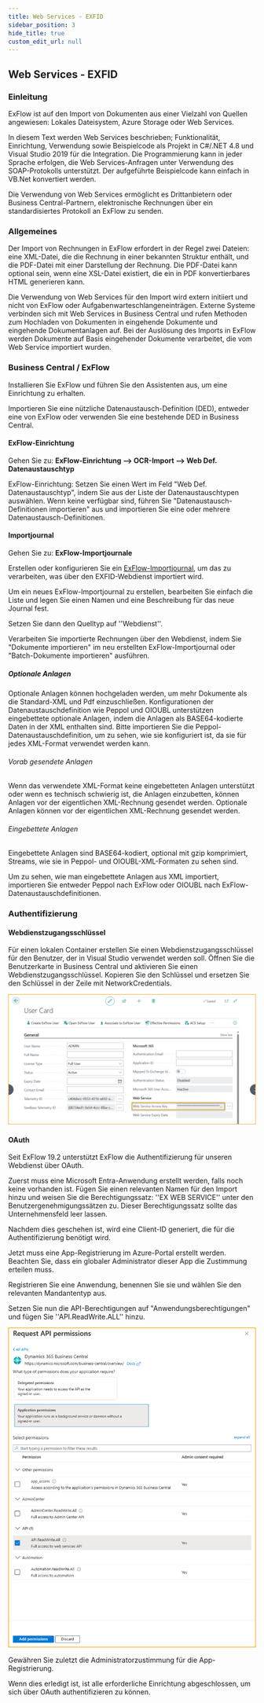 ```yaml
---
title: Web Services - EXFID
sidebar_position: 3
hide_title: true
custom_edit_url: null
---
```

## Web Services - EXFID

### Einleitung
ExFlow ist auf den Import von Dokumenten aus einer Vielzahl von Quellen angewiesen: Lokales Dateisystem, Azure Storage oder Web Services. 

In diesem Text werden Web Services beschrieben; Funktionalität, Einrichtung, Verwendung sowie Beispielcode als Projekt in C#/.NET 4.8 und Visual Studio 2019 für die Integration. Die Programmierung kann in jeder Sprache erfolgen, die Web Services-Anfragen unter Verwendung des SOAP-Protokolls unterstützt. Der aufgeführte Beispielcode kann einfach in VB.Net konvertiert werden.

Die Verwendung von Web Services ermöglicht es Drittanbietern oder Business Central-Partnern, elektronische Rechnungen über ein standardisiertes Protokoll an ExFlow zu senden.

### Allgemeines
Der Import von Rechnungen in ExFlow erfordert in der Regel zwei Dateien: eine XML-Datei, die die Rechnung in einer bekannten Struktur enthält, und die PDF-Datei mit einer Darstellung der Rechnung. Die PDF-Datei kann optional sein, wenn eine XSL-Datei existiert, die ein in PDF konvertierbares HTML generieren kann.

Die Verwendung von Web Services für den Import wird extern initiiert und nicht von ExFlow oder Aufgabenwarteschlangeneinträgen. Externe Systeme verbinden sich mit Web Services in Business Central und rufen Methoden zum Hochladen von Dokumenten in eingehende Dokumente und eingehende Dokumentanlagen auf. Bei der Auslösung des Imports in ExFlow werden Dokumente auf Basis eingehender Dokumente verarbeitet, die vom Web Service importiert wurden.

### Business Central / ExFlow
Installieren Sie ExFlow und führen Sie den Assistenten aus, um eine Einrichtung zu erhalten. 

Importieren Sie eine nützliche Datenaustausch-Definition (DED), entweder eine von ExFlow oder verwenden Sie eine bestehende DED in Business Central.<br/>

#### ExFlow-Einrichtung
Gehen Sie zu: **ExFlow-Einrichtung --> OCR-Import --> Web Def. Datenaustauschtyp** 

ExFlow-Einrichtung: Setzen Sie einen Wert im Feld "Web Def. Datenaustauschtyp", indem Sie aus der Liste der Datenaustauschtypen auswählen. Wenn keine verfügbar sind, führen Sie "Datenaustausch-Definitionen importieren" aus und importieren Sie eine oder mehrere Datenaustausch-Definitionen.


#### Importjournal
Gehen Sie zu: **ExFlow-Importjournale**

Erstellen oder konfigurieren Sie ein [ExFlow-Importjournal](https://docs.signupsoftware.com/business-central/docs/user-manual/approval-workflow/exflow-import-journals#exflow-import-journals), um das zu verarbeiten, was über den EXFID-Webdienst importiert wird.

Um ein neues ExFlow-Importjournal zu erstellen, bearbeiten Sie einfach die Liste und legen Sie einen Namen und eine Beschreibung für das neue Journal fest. 

Setzen Sie dann den Quelltyp auf ''Webdienst''.

Verarbeiten Sie importierte Rechnungen über den Webdienst, indem Sie "Dokumente importieren" im neu erstellten ExFlow-Importjournal oder "Batch-Dokumente importieren" ausführen.


##### Optionale Anlagen
Optionale Anlagen können hochgeladen werden, um mehr Dokumente als die Standard-XML und Pdf einzuschließen. Konfigurationen der Datenaustauschdefinition wie Peppol und OIOUBL unterstützen eingebettete optionale Anlagen, indem die Anlagen als BASE64-kodierte Daten in der XML enthalten sind. Bitte importieren Sie die Peppol-Datenaustauschdefinition, um zu sehen, wie sie konfiguriert ist, da sie für jedes XML-Format verwendet werden kann.

###### Vorab gesendete Anlagen
Wenn das verwendete XML-Format keine eingebetteten Anlagen unterstützt oder wenn es technisch schwierig ist, die Anlagen einzubetten, können Anlagen vor der eigentlichen XML-Rechnung gesendet werden.
Optionale Anlagen können vor der eigentlichen XML-Rechnung gesendet werden.

###### Eingebettete Anlagen
Eingebettete Anlagen sind BASE64-kodiert, optional mit gzip komprimiert, Streams, wie sie in Peppol- und OIOUBL-XML-Formaten zu sehen sind.

Um zu sehen, wie man eingebettete Anlagen aus XML importiert, importieren Sie entweder Peppol nach ExFlow oder OIOUBL nach ExFlow-Datenaustauschdefinitionen.

### Authentifizierung
#### Webdienstzugangsschlüssel
Für einen lokalen Container erstellen Sie einen Webdienstzugangsschlüssel für den Benutzer, der in Visual Studio verwendet werden soll. Öffnen Sie die Benutzerkarte in Business Central und aktivieren Sie einen Webdienstzugangsschlüssel. Kopieren Sie den Schlüssel und ersetzen Sie den Schlüssel in der Zeile mit NetworkCredentials.

![Web Service](../../images/web-service-001.png) 


#### OAuth
Seit ExFlow 19.2 unterstützt ExFlow die Authentifizierung für unseren Webdienst über OAuth. 

Zuerst muss eine Microsoft Entra-Anwendung erstellt werden, falls noch keine vorhanden ist. Fügen Sie einen relevanten Namen für den Import hinzu und weisen Sie die Berechtigungssatz: ''EX WEB SERVICE'' unter den Benutzergenehmigungssätzen zu. Dieser Berechtigungssatz sollte das Unternehmensfeld leer lassen. 

Nachdem dies geschehen ist, wird eine Client-ID generiert, die für die Authentifizierung benötigt wird.

Jetzt muss eine App-Registrierung im Azure-Portal erstellt werden. Beachten Sie, dass ein globaler Administrator dieser App die Zustimmung erteilen muss. 

Registrieren Sie eine Anwendung, benennen Sie sie und wählen Sie den relevanten Mandantentyp aus.

Setzen Sie nun die API-Berechtigungen auf "Anwendungsberechtigungen" und fügen Sie ''API.ReadWrite.ALL'' hinzu.

![medium](../../images/web-service-003.png) 

Gewähren Sie zuletzt die Administratorzustimmung für die App-Registrierung. 

Wenn dies erledigt ist, ist alle erforderliche Einrichtung abgeschlossen, um sich über OAuth authentifizieren zu können.